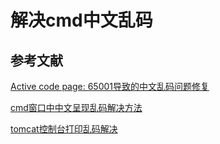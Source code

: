# 解决cmd中文乱码

## 参考文献

[Active code page: 65001导致的中文乱码问题修复](https://blog.csdn.net/CAM0929/article/details/124009333)

[cmd窗口中中文呈现乱码解决方法](https://blog.csdn.net/zyt986710/article/details/120676155)

[tomcat控制台打印乱码解决](https://blog.csdn.net/web15185420056/article/details/126536785)


